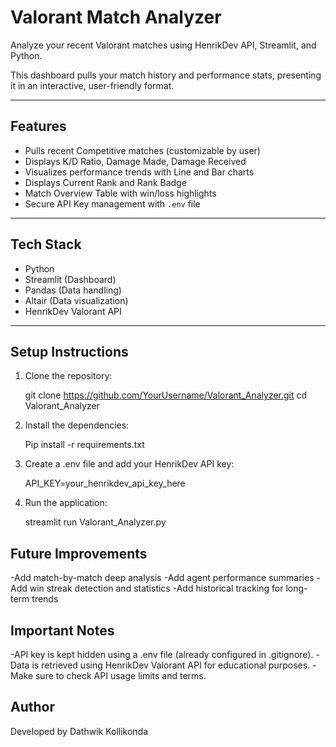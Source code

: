 # Valorant Match Analyzer

Analyze your recent Valorant matches using HenrikDev API, Streamlit, and Python.

This dashboard pulls your match history and performance stats, presenting it in an interactive, user-friendly format.

---

## Features

- Pulls recent Competitive matches (customizable by user)
- Displays K/D Ratio, Damage Made, Damage Received
- Visualizes performance trends with Line and Bar charts
- Displays Current Rank and Rank Badge
- Match Overview Table with win/loss highlights
- Secure API Key management with `.env` file

---

## Tech Stack

- Python
- Streamlit (Dashboard)
- Pandas (Data handling)
- Altair (Data visualization)
- HenrikDev Valorant API

---

## Setup Instructions

1. Clone the repository:

   git clone https://github.com/YourUsername/Valorant_Analyzer.git
   cd Valorant_Analyzer

2. Install the dependencies:

   Pip install -r requirements.txt

3. Create a .env file and add your HenrikDev API key:

   API_KEY=your_henrikdev_api_key_here

4. Run the application:

   streamlit run Valorant_Analyzer.py

## Future Improvements

-Add match-by-match deep analysis
-Add agent performance summaries
-Add win streak detection and statistics
-Add historical tracking for long-term trends

## Important Notes

-API key is kept hidden using a .env file (already configured in .gitignore).
-Data is retrieved using HenrikDev Valorant API for educational purposes.
-Make sure to check API usage limits and terms.

## Author

Developed by Dathwik Kollikonda